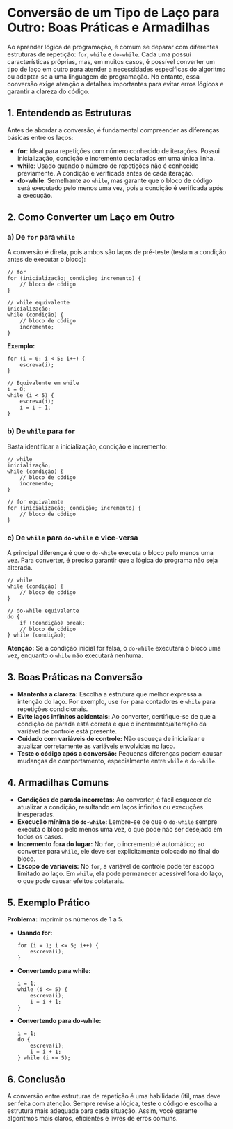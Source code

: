 
# Conversão de um Tipo de Laço para Outro: Boas Práticas e Armadilhas

Ao aprender lógica de programação, é comum se deparar com diferentes estruturas de repetição: `for`, `while` e `do-while`. Cada uma possui características próprias, mas, em muitos casos, é possível converter um tipo de laço em outro para atender a necessidades específicas do algoritmo ou adaptar-se a uma linguagem de programação. No entanto, essa conversão exige atenção a detalhes importantes para evitar erros lógicos e garantir a clareza do código.

## 1. Entendendo as Estruturas

Antes de abordar a conversão, é fundamental compreender as diferenças básicas entre os laços:

- **for**: Ideal para repetições com número conhecido de iterações. Possui inicialização, condição e incremento declarados em uma única linha.
- **while**: Usado quando o número de repetições não é conhecido previamente. A condição é verificada antes de cada iteração.
- **do-while**: Semelhante ao `while`, mas garante que o bloco de código será executado pelo menos uma vez, pois a condição é verificada após a execução.

## 2. Como Converter um Laço em Outro

### a) De `for` para `while`

A conversão é direta, pois ambos são laços de pré-teste (testam a condição antes de executar o bloco):

```pseudo
// for
for (inicialização; condição; incremento) {
    // bloco de código
}

// while equivalente
inicialização;
while (condição) {
    // bloco de código
    incremento;
}
```

**Exemplo:**
```pseudo
for (i = 0; i < 5; i++) {
    escreva(i);
}

// Equivalente em while
i = 0;
while (i < 5) {
    escreva(i);
    i = i + 1;
}
```

### b) De `while` para `for`

Basta identificar a inicialização, condição e incremento:

```pseudo
// while
inicialização;
while (condição) {
    // bloco de código
    incremento;
}

// for equivalente
for (inicialização; condição; incremento) {
    // bloco de código
}
```

### c) De `while` para `do-while` e vice-versa

A principal diferença é que o `do-while` executa o bloco pelo menos uma vez. Para converter, é preciso garantir que a lógica do programa não seja alterada.

```pseudo
// while
while (condição) {
    // bloco de código
}

// do-while equivalente
do {
    if (!condição) break;
    // bloco de código
} while (condição);
```

**Atenção:** Se a condição inicial for falsa, o `do-while` executará o bloco uma vez, enquanto o `while` não executará nenhuma.

## 3. Boas Práticas na Conversão

- **Mantenha a clareza:** Escolha a estrutura que melhor expressa a intenção do laço. Por exemplo, use `for` para contadores e `while` para repetições condicionais.
- **Evite laços infinitos acidentais:** Ao converter, certifique-se de que a condição de parada está correta e que o incremento/alteração da variável de controle está presente.
- **Cuidado com variáveis de controle:** Não esqueça de inicializar e atualizar corretamente as variáveis envolvidas no laço.
- **Teste o código após a conversão:** Pequenas diferenças podem causar mudanças de comportamento, especialmente entre `while` e `do-while`.

## 4. Armadilhas Comuns

- **Condições de parada incorretas:** Ao converter, é fácil esquecer de atualizar a condição, resultando em laços infinitos ou execuções inesperadas.
- **Execução mínima do `do-while`:** Lembre-se de que o `do-while` sempre executa o bloco pelo menos uma vez, o que pode não ser desejado em todos os casos.
- **Incremento fora do lugar:** No `for`, o incremento é automático; ao converter para `while`, ele deve ser explicitamente colocado no final do bloco.
- **Escopo de variáveis:** No `for`, a variável de controle pode ter escopo limitado ao laço. Em `while`, ela pode permanecer acessível fora do laço, o que pode causar efeitos colaterais.

## 5. Exemplo Prático

**Problema:** Imprimir os números de 1 a 5.

- **Usando for:**
    ```pseudo
    for (i = 1; i <= 5; i++) {
        escreva(i);
    }
    ```
- **Convertendo para while:**
    ```pseudo
    i = 1;
    while (i <= 5) {
        escreva(i);
        i = i + 1;
    }
    ```
- **Convertendo para do-while:**
    ```pseudo
    i = 1;
    do {
        escreva(i);
        i = i + 1;
    } while (i <= 5);
    ```

## 6. Conclusão

A conversão entre estruturas de repetição é uma habilidade útil, mas deve ser feita com atenção. Sempre revise a lógica, teste o código e escolha a estrutura mais adequada para cada situação. Assim, você garante algoritmos mais claros, eficientes e livres de erros comuns.
```

